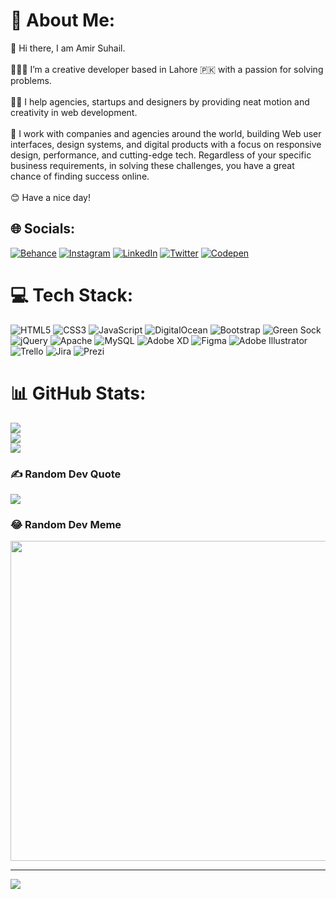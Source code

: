 # 💫 About Me:
👋 Hi there, I am Amir Suhail.<br><br>🧑🏻‍💻 I’m a creative developer based in Lahore 🇵🇰 with a passion for solving problems. <br><br>🦸‍♂️ I help agencies, startups and designers by providing neat motion and creativity in web development.<br><br>🔮 I work with companies and agencies around the world, building Web user interfaces, design systems, and digital products with a focus on responsive design, performance, and cutting-edge tech. Regardless of your specific business requirements, in solving these challenges, you have a great chance of finding success online.<br><br>😊 Have a nice day!


## 🌐 Socials:
[![Behance](https://img.shields.io/badge/Behance-1769ff?logo=behance&logoColor=white)](https://behance.net/amirsuhail786) [![Instagram](https://img.shields.io/badge/Instagram-%23E4405F.svg?logo=Instagram&logoColor=white)](https://instagram.com/amirsuhail786) [![LinkedIn](https://img.shields.io/badge/LinkedIn-%230077B5.svg?logo=linkedin&logoColor=white)](https://linkedin.com/in/amirsuhail786) [![Twitter](https://img.shields.io/badge/Twitter-%231DA1F2.svg?logo=Twitter&logoColor=white)](https://twitter.com/amirsuhail786) [![Codepen](https://img.shields.io/badge/Codepen-000000?style=for-the-badge&logo=codepen&logoColor=white)](https://codepen.io/amirsuhail786) 

# 💻 Tech Stack:
![HTML5](https://img.shields.io/badge/html5-%23E34F26.svg?style=for-the-badge&logo=html5&logoColor=white) ![CSS3](https://img.shields.io/badge/css3-%231572B6.svg?style=for-the-badge&logo=css3&logoColor=white) ![JavaScript](https://img.shields.io/badge/javascript-%23323330.svg?style=for-the-badge&logo=javascript&logoColor=%23F7DF1E) ![DigitalOcean](https://img.shields.io/badge/DigitalOcean-%230167ff.svg?style=for-the-badge&logo=digitalOcean&logoColor=white) ![Bootstrap](https://img.shields.io/badge/bootstrap-%23563D7C.svg?style=for-the-badge&logo=bootstrap&logoColor=white) ![Green Sock](https://img.shields.io/badge/green%20sock-88CE02?style=for-the-badge&logo=greensock&logoColor=white) ![jQuery](https://img.shields.io/badge/jquery-%230769AD.svg?style=for-the-badge&logo=jquery&logoColor=white) ![Apache](https://img.shields.io/badge/apache-%23D42029.svg?style=for-the-badge&logo=apache&logoColor=white) ![MySQL](https://img.shields.io/badge/mysql-%2300f.svg?style=for-the-badge&logo=mysql&logoColor=white) ![Adobe XD](https://img.shields.io/badge/Adobe%20XD-470137?style=for-the-badge&logo=Adobe%20XD&logoColor=#FF61F6) 	![Figma](https://img.shields.io/badge/figma-%23F24E1E.svg?style=for-the-badge&logo=figma&logoColor=white) ![Adobe Illustrator](https://img.shields.io/badge/adobeillustrator-%23FF9A00.svg?style=for-the-badge&logo=adobeillustrator&logoColor=white) ![Trello](https://img.shields.io/badge/Trello-%23026AA7.svg?style=for-the-badge&logo=Trello&logoColor=white) ![Jira](https://img.shields.io/badge/jira-%230A0FFF.svg?style=for-the-badge&logo=jira&logoColor=white) ![Prezi](https://img.shields.io/badge/Prezi-%23000000.svg?style=for-the-badge&logo=Prezi&logoColor=white)
# 📊 GitHub Stats:
![](https://github-readme-stats.vercel.app/api?username=amirsuhail786&theme=dark&hide_border=false&include_all_commits=false&count_private=false)<br/>
![](https://github-readme-streak-stats.herokuapp.com/?user=amirsuhail786&theme=dark&hide_border=false)<br/>
![](https://github-readme-stats.vercel.app/api/top-langs/?username=amirsuhail786&theme=dark&hide_border=false&include_all_commits=false&count_private=false&layout=compact)

### ✍️ Random Dev Quote
![](https://quotes-github-readme.vercel.app/api?type=horizontal&theme=tokyonight)

### 😂 Random Dev Meme
<img src="https://rm.up.railway.app/" width="512px"/>

---
[![](https://visitcount.itsvg.in/api?id=amirsuhail786&icon=0&color=0)](https://visitcount.itsvg.in)

